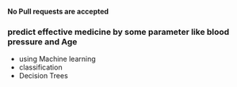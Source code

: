 **No Pull requests are accepted**
### predict effective medicine by some parameter like blood pressure and Age
- using Machine learning
- classification 
- Decision Trees
